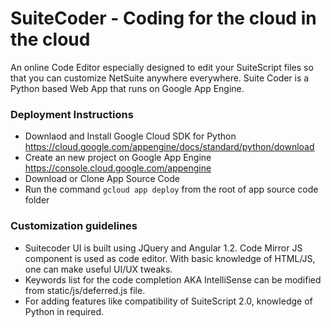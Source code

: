 # SuiteCoder - Coding for the cloud in the cloud

An online Code Editor especially designed to edit your SuiteScript files so that you can customize NetSuite anywhere everywhere. Suite Coder is a Python based Web App that runs on Google App Engine.


### Deployment Instructions

* Downlaod and Install Google Cloud SDK for Python https://cloud.google.com/appengine/docs/standard/python/download
* Create an new project on Google App Engine https://console.cloud.google.com/appengine
* Download or Clone App Source Code
* Run the command `gcloud app deploy` from the root of app source code folder

### Customization guidelines

* Suitecoder UI is built using JQuery and Angular 1.2. Code Mirror JS component is used as code editor. With basic knowledge of HTML/JS, one can make useful UI/UX tweaks. 
* Keywords list for the code completion AKA IntelliSense can be modified from static/js/deferred.js file.
* For adding features like compatibility of SuiteScript 2.0, knowledge of Python in required.
